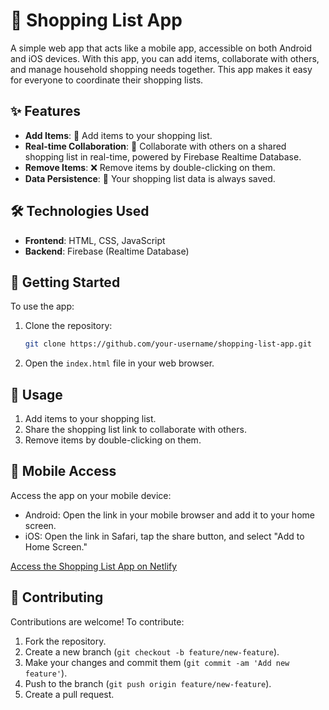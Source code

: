 # 🛒 Shopping List App

A simple web app that acts like a mobile app, accessible on both Android and iOS devices. With this app, you can add items, collaborate with others, and manage household shopping needs together. This app makes it easy for everyone to coordinate their shopping lists.


## ✨ Features

- **Add Items**: 📝 Add items to your shopping list.
- **Real-time Collaboration**: 🔄 Collaborate with others on a shared shopping list in real-time, powered by Firebase Realtime Database.
- **Remove Items**: ❌ Remove items by double-clicking on them.
- **Data Persistence**: 💾 Your shopping list data is always saved.

## 🛠️ Technologies Used

- **Frontend**: HTML, CSS, JavaScript
- **Backend**: Firebase (Realtime Database)


## 🚀 Getting Started

To use the app:

1. Clone the repository:

   ```bash
   git clone https://github.com/your-username/shopping-list-app.git
   ```

2. Open the `index.html` file in your web browser.


## 📝 Usage

1. Add items to your shopping list.
2. Share the shopping list link to collaborate with others.
3. Remove items by double-clicking on them.


## 📱 Mobile Access

Access the app on your mobile device:
- Android: Open the link in your mobile browser and add it to your home screen.
- iOS: Open the link in Safari, tap the share button, and select "Add to Home Screen."

[Access the Shopping List App on Netlify](https://add-to-cart-talhaayub.netlify.app/)


## 🤝 Contributing

Contributions are welcome! To contribute:

1. Fork the repository.
2. Create a new branch (`git checkout -b feature/new-feature`).
3. Make your changes and commit them (`git commit -am 'Add new feature'`).
4. Push to the branch (`git push origin feature/new-feature`).
5. Create a pull request.
